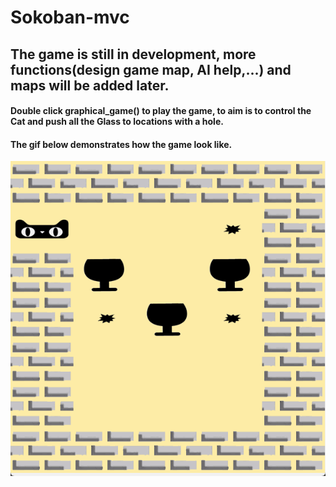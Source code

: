 # Sokoban-mvc

## The game is still in development, more functions(design game map, AI help,...) and maps will be added later.
#### Double click graphical_game() to play the game, to aim is to control the Cat and push all the Glass to locations with a hole.

#### The gif below demonstrates how the game look like.  
![](demo.gif)
